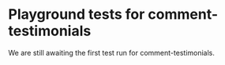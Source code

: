# Playground tests for comment-testimonials
We are still awaiting the first test run for comment-testimonials.
